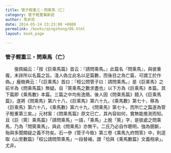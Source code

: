 ```yaml
---
title: 管子輕重三・問乘馬（亡）
category: 管子輕重篇新詮
author: 馬非百
date: 2014-05-24 23:23:00 +0800
permalink: /books/qingzhong/06.html
layout: book_page

---
```


### 管子輕重三・問乘馬（亡）

　　張佩綸云：「按《巨乘馬篇》首云：『請問乘馬。』此篇名『問乘馬』，與彼重複，未詳所以名篇之旨。淺人偽立此名以足篇數，而後目之為亡篇，可謂工於作偽。」龐樹典云：「《巨乘馬》首曰：『桓公問管子曰：請問乘馬。』是《巨乘馬》之前半為《問乘馬篇》無疑。自『筴乘馬之數求盡也』以下方為《巨乘馬》本篇。其下篇即《乘馬數》本篇。三篇之中均有逸簡。後人因《問乘馬篇》錯入《巨乘馬篇》，遂將《問乘馬》第六十八，《巨乘馬》第六十九，《乘馬數》第七十，移為《巨乘馬》第六十八，《乘馬數》第六十九，《問乘馬》第七十。而所亡之篇遂為管子輕重第三矣。」元材案：《問乘馬篇》原文已亡，其內容如何，實無能推測而知。且《巨（筴）乘馬篇》「請問乘馬」一語，「乘馬」上脫「筴」字，是彼處之問乘馬，乃為「問筴乘馬」，與此《問乘馬》亦無干。二氏乃必自作聰明，強為臆斷，殆與多聞闕疑之義不符矣。石一參《管子今銓》第三卷《乘馬九府問答》中，則逕取《山至數篇》「桓公請問幣乘馬」一段替補，謂「恰與《乘馬數篇》文義相承」。尤非。

 
　　
